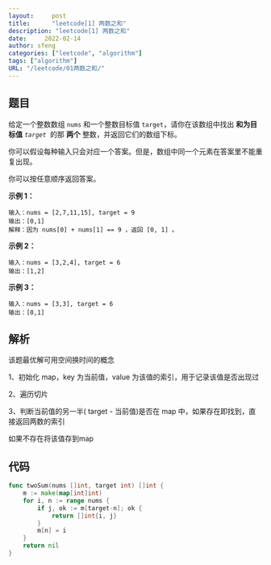 ```yaml
---
layout:     post
title:      "leetcode[1] 两数之和"
description: "leetcode[1] 两数之和"
date:     2022-02-14
author: sfeng
categories: ["leetcode", "algorithm"]
tags: ["algorithm"]
URL: "/leetcode/01两数之和/"
---
```


## 题目

给定一个整数数组 `nums` 和一个整数目标值 `target`，请你在该数组中找出 **和为目标值** *`target`*  的那 **两个** 整数，并返回它们的数组下标。

你可以假设每种输入只会对应一个答案。但是，数组中同一个元素在答案里不能重复出现。

你可以按任意顺序返回答案。

**示例 1：**

```
输入：nums = [2,7,11,15], target = 9
输出：[0,1]
解释：因为 nums[0] + nums[1] == 9 ，返回 [0, 1] 。

```

**示例 2：**

```
输入：nums = [3,2,4], target = 6
输出：[1,2]

```

**示例 3：**

```
输入：nums = [3,3], target = 6
输出：[0,1]
```

## 解析

该题最优解可用空间换时间的概念

1、初始化 map，key 为当前值，value 为该值的索引，用于记录该值是否出现过

2、遍历切片

3、判断当前值的另一半( target - 当前值)是否在 map 中，如果存在即找到，直接返回两数的索引

如果不存在将该值存到map

## 代码

```go
func twoSum(nums []int, target int) []int {
	m := make(map[int]int)
	for i, n := range nums {
		if j, ok := m[target-n]; ok {
			return []int{i, j}
		}
		m[n] = i
	}
	return nil
}
```